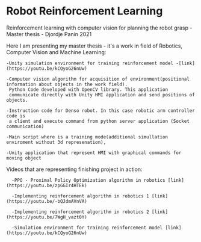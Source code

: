 # Robot Reinforcement Learning
Reinforcement learning with computer vision for planning the robot grasp - Master thesis -  Djordje Panin 2021

Here I am presenting my master thesis - it's a work in field of Robotics, Computer Vision and Machine Learning:

    -Unity simulation environment for training reinforcement model -[link](https://youtu.be/kCQyoG26nUw)  
 
    -Computer vision algorithm for acquisition of environment(positional information about objects in the work field).
     Python Code developed with OpenCV library. This application
     communicate directly with Unity HMI application and send positions of objects.
 
    -Instruction code for Denso robot. In this case robotic arm controller code is 
     a client and execute command from python server application (Socket communication)
 
    -Main script where is a training mode(additional simullation enviroment without 3d represenation),
 
    -Unity application that represent HMI with graphical commands for moving object
  
  Videos that are representing finishing project in action:
  
      -PPO - Proximal Policy Optimization algorithm in robotics [link](https://youtu.be/zpGGIr4HTEk)
      
      -Implementing reinforcement algorithm in robotics 1 [link](https://youtu.be/-bQJdmAVnVA)
      
      -Implementing reinforcement algorithm in robotics 2 [link](https://youtu.be/7WgH_vazt0Y)
      
      -Simulation environment for training reinforcement model [link](https://youtu.be/kCQyoG26nUw)


